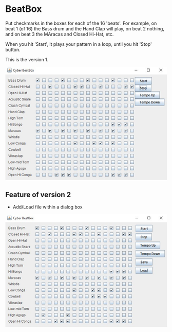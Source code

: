 # BeatBox

Put checkmarks in the boxes for each of the 16 'beats'. For example, on beat 1 (of 16) the Bass drum and the Hand Clap will play, 
on beat 2 nothing, and on beat 3 the MAracas and Closed Hi-Hat, etc.

When you hit 'Start', it plays your pattern in a loop, until you hit 'Stop' button.

This is the version 1.

![alt-text](https://github.com/vladpop20/BeatBox/blob/master/GiveMeABeat.jpg)
## Feature of version 2

- Add/Load file within a dialog box

![alt-text](https://github.com/vladpop20/BeatBox/blob/master/BeatBox-v2.jpg)
  
